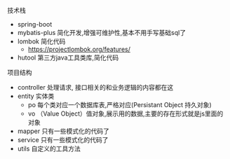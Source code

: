 技术栈
* spring-boot
* mybatis-plus 简化开发,增强可维护性,基本不用手写基础sql了
* lombok 简化代码
  * https://projectlombok.org/features/
* hutool 第三方java工具类库,简化代码

项目结构
* controller 处理请求, 接口相关的和业务逻辑的内容都在这
* entity 实体类
  * po 每个类对应一个数据库表,严格对应(Persistant Object 持久对象)
  * vo （Value Object）值对象,展示用的数据,主要的存在形式就是js里面的对象
* mapper 只有一些模式化的代码了
* service 只有一些模式化的代码了
* utils 自定义的工具方法